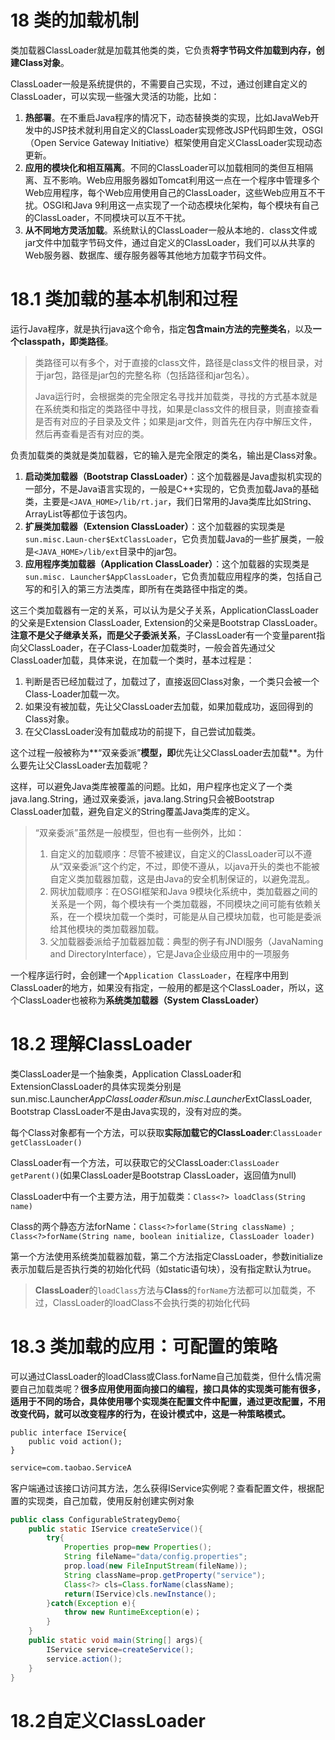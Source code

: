 # 18 类的加载机制

类加载器ClassLoader就是加载其他类的类，它负责**将字节码文件加载到内存，创建Class对象**。

ClassLoader一般是系统提供的，不需要自己实现，不过，通过创建自定义的ClassLoader，可以实现一些强大灵活的功能，比如：

1. **热部署**。在不重启Java程序的情况下，动态替换类的实现，比如JavaWeb开发中的JSP技术就利用自定义的ClassLoader实现修改JSP代码即生效，OSGI（Open Service Gateway Initiative）框架使用自定义ClassLoader实现动态更新。
2. **应用的模块化和相互隔离**。不同的ClassLoader可以加载相同的类但互相隔离、互不影响。Web应用服务器如Tomcat利用这一点在一个程序中管理多个Web应用程序，每个Web应用使用自己的ClassLoader，这些Web应用互不干扰。OSGI和Java 9利用这一点实现了一个动态模块化架构，每个模块有自己的ClassLoader，不同模块可以互不干扰。
3. **从不同地方灵活加载**。系统默认的ClassLoader一般从本地的．class文件或jar文件中加载字节码文件，通过自定义的ClassLoader，我们可以从共享的Web服务器、数据库、缓存服务器等其他地方加载字节码文件。

# 18.1 类加载的基本机制和过程

运行Java程序，就是执行java这个命令，指定**包含main方法的完整类名**，以及**一个classpath，即类路径**。

> 类路径可以有多个，对于直接的class文件，路径是class文件的根目录，对于jar包，路径是jar包的完整名称（包括路径和jar包名）。
>
> Java运行时，会根据类的完全限定名寻找并加载类，寻找的方式基本就是在系统类和指定的类路径中寻找，如果是class文件的根目录，则直接查看是否有对应的子目录及文件；如果是jar文件，则首先在内存中解压文件，然后再查看是否有对应的类。

负责加载类的类就是类加载器，它的输入是完全限定的类名，输出是Class对象。

1. **启动类加载器（Bootstrap ClassLoader）**：这个加载器是Java虚拟机实现的一部分，不是Java语言实现的，一般是C++实现的，它负责加载Java的基础类，主要是`<JAVA_HOME>/lib/rt.jar`，我们日常用的Java类库比如String、ArrayList等都位于该包内。
2. **扩展类加载器（Extension ClassLoader）**：这个加载器的实现类是`sun.misc.Laun-cher$ExtClassLoader`，它负责加载Java的一些扩展类，一般是`<JAVA_HOME>/lib/ext`目录中的jar包。
3. **应用程序类加载器（Application ClassLoader）**：这个加载器的实现类是`sun.misc. Launcher$AppClassLoader`，它负责加载应用程序的类，包括自己写的和引入的第三方法类库，即所有在类路径中指定的类。

这三个类加载器有一定的关系，可以认为是父子关系，ApplicationClassLoader的父亲是Extension ClassLoader, Extension的父亲是Bootstrap ClassLoader。**注意不是父子继承关系，而是父子委派关系**，子ClassLoader有一个变量parent指向父ClassLoader，在子Class-Loader加载类时，一般会首先通过父ClassLoader加载，具体来说，在加载一个类时，基本过程是：

1. 判断是否已经加载过了，加载过了，直接返回Class对象，一个类只会被一个Class-Loader加载一次。
2. 如果没有被加载，先让父ClassLoader去加载，如果加载成功，返回得到的Class对象。
3. 在父ClassLoader没有加载成功的前提下，自己尝试加载类。

这个过程一般被称为**“双亲委派”**模型，即**优先让父ClassLoader去加载**。为什么要先让父ClassLoader去加载呢？

这样，可以避免Java类库被覆盖的问题。比如，用户程序也定义了一个类java.lang.String，通过双亲委派，java.lang.String只会被Bootstrap ClassLoader加载，避免自定义的String覆盖Java类库的定义。

> “双亲委派”虽然是一般模型，但也有一些例外，比如：
>
> 1. 自定义的加载顺序：尽管不被建议，自定义的ClassLoader可以不遵从“双亲委派”这个约定，不过，即使不遵从，以java开头的类也不能被自定义类加载器加载，这是由Java的安全机制保证的，以避免混乱。
> 2. 网状加载顺序：在OSGI框架和Java 9模块化系统中，类加载器之间的关系是一个网，每个模块有一个类加载器，不同模块之间可能有依赖关系，在一个模块加载一个类时，可能是从自己模块加载，也可能是委派给其他模块的类加载器加载。
> 3. 父加载器委派给子加载器加载：典型的例子有JNDI服务（JavaNaming and DirectoryInterface），它是Java企业级应用中的一项服务

一个程序运行时，会创建一个`Application ClassLoader`，在程序中用到ClassLoader的地方，如果没有指定，一般用的都是这个ClassLoader，所以，这个ClassLoader也被称为**系统类加载器（System ClassLoader）**

# 18.2 理解ClassLoader

类ClassLoader是一个抽象类，Application ClassLoader和ExtensionClassLoader的具体实现类分别是sun.misc.Launcher$AppClassLoader和sun.misc.Launcher$ExtClassLoader, Bootstrap ClassLoader不是由Java实现的，没有对应的类。

每个Class对象都有一个方法，可以获取**实际加载它的ClassLoader**:`ClassLoader getClassLoader()`

ClassLoader有一个方法，可以获取它的父ClassLoader:`ClassLoader getParent()`(如果ClassLoader是Bootstrap ClassLoader，返回值为null)

ClassLoader中有一个主要方法，用于加载类：`Class<?> loadClass(String name)`

Class的两个静态方法forName：`Class<?>forlame(String className) `; `Class<?>forName(String name, boolean initialize, ClassLoader loader)`

第一个方法使用系统类加载器加载，第二个方法指定ClassLoader，参数initialize表示加载后是否执行类的初始化代码（如static语句块），没有指定默认为true。

> **ClassLoader**的`loadClass`方法与**Class**的`forName`方法都可以加载类，不过，ClassLoader的loadClass不会执行类的初始化代码

# 18.3 类加载的应用：可配置的策略

可以通过ClassLoader的loadClass或Class.forName自己加载类，但什么情况需要自己加载类呢？**很多应用使用面向接口的编程，接口具体的实现类可能有很多，适用于不同的场合，具体使用哪个实现类在配置文件中配置，通过更改配置，不用改变代码，就可以改变程序的行为，在设计模式中，这是一种策略模式。**

```jav
public interface IService{
	public void action();
}
```

```xml
service=com.taobao.ServiceA
```

客户端通过该接口访问其方法，怎么获得IService实例呢？查看配置文件，根据配置的实现类，自己加载，使用反射创建实例对象

```java
public class ConfigurableStrategyDemo{
	public static IService createService(){
		try{
			Properties prop=new Properties();
			String fileName="data/config.properties";
			prop.load(new FileInputStream(fileName));
			String className=prop.getProperty("service");
			Class<?> cls=Class.forName(className);
			return(IService)cls.newInstance();
		}catch(Exception e){
			throw new RuntimeException(e)；
		}
    }
	public static void main(String[] args){
		IService service=createService();
		service.action();
	}
}
```

# 18.2自定义ClassLoader

